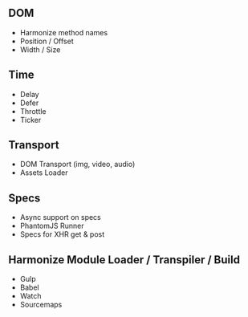 ## DOM

* Harmonize method names
* Position / Offset
* Width / Size


## Time

* Delay
* Defer
* Throttle
* Ticker


## Transport

* DOM Transport (img, video, audio)
* Assets Loader


## Specs

* Async support on specs
* PhantomJS Runner
* Specs for XHR get & post


## Harmonize Module Loader / Transpiler / Build

* Gulp
* Babel
* Watch
* Sourcemaps
